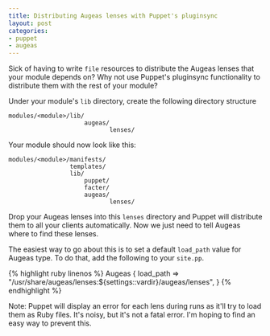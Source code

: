 ```yaml
---
title: Distributing Augeas lenses with Puppet's pluginsync
layout: post
categories:
- puppet
- augeas
---
```


Sick of having to write `file` resources to distribute the Augeas lenses that
your module depends on?  Why not use Puppet's pluginsync functionality to
distribute them with the rest of your module?

Under your module's `lib` directory, create the following directory structure

    modules/<module>/lib/
                         augeas/
                                lenses/

Your module should now look like this:

    modules/<module>/manifests/
                     templates/
                     lib/
                         puppet/
                         facter/
                         augeas/
                                lenses/

Drop your Augeas lenses into this `lenses` directory and Puppet will 
distribute them to all your clients automatically.  Now we just need to tell
Augeas where to find these lenses.

The easiest way to go about this is to set a default `load_path` value for
Augeas type.  To do that, add the following to your `site.pp`.

{% highlight ruby linenos %}
Augeas {
  load_path => "/usr/share/augeas/lenses:${settings::vardir}/augeas/lenses",
}
{% endhighlight %}

Note: Puppet will display an error for each lens during runs as it'll try to
load them as Ruby files.  It's noisy, but it's not a fatal error.  I'm hoping
to find an easy way to prevent this.
